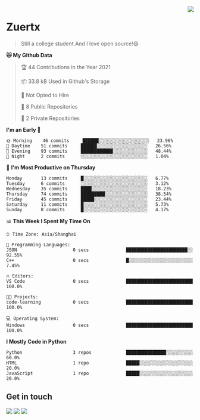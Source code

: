<a href="#">
<img align="right" src="https://github-readme-stats.vercel.app/api?username=zuertx&show_icons=true&hide_border=true">
</a>

# Zuertx
> Still a college student.And I love open source!😃  

<!--START_SECTION:waka-->
**🐱 My Github Data** 

> 🏆 44 Contributions in the Year 2021
 > 
> 📦 33.8 kB Used in Github's Storage 
 > 
> 🚫 Not Opted to Hire
 > 
> 📜 8 Public Repositories 
 > 
> 🔑 2 Private Repositories  
 > 
**I'm an Early 🐤** 

```text
🌞 Morning    46 commits     ██████░░░░░░░░░░░░░░░░░░░   23.96% 
🌆 Daytime    51 commits     ██████░░░░░░░░░░░░░░░░░░░   26.56% 
🌃 Evening    93 commits     ████████████░░░░░░░░░░░░░   48.44% 
🌙 Night      2 commits      ░░░░░░░░░░░░░░░░░░░░░░░░░   1.04%

```
📅 **I'm Most Productive on Thursday** 

```text
Monday       13 commits     █░░░░░░░░░░░░░░░░░░░░░░░░   6.77% 
Tuesday      6 commits      ░░░░░░░░░░░░░░░░░░░░░░░░░   3.12% 
Wednesday    35 commits     ████░░░░░░░░░░░░░░░░░░░░░   18.23% 
Thursday     74 commits     █████████░░░░░░░░░░░░░░░░   38.54% 
Friday       45 commits     █████░░░░░░░░░░░░░░░░░░░░   23.44% 
Saturday     11 commits     █░░░░░░░░░░░░░░░░░░░░░░░░   5.73% 
Sunday       8 commits      █░░░░░░░░░░░░░░░░░░░░░░░░   4.17%

```


📊 **This Week I Spent My Time On** 

```text
⌚︎ Time Zone: Asia/Shanghai

💬 Programming Languages: 
JSON                     0 secs              ███████████████████████░░   92.55% 
C++                      0 secs              █░░░░░░░░░░░░░░░░░░░░░░░░   7.45%

🔥 Editors: 
VS Code                  0 secs              █████████████████████████   100.0%

🐱‍💻 Projects: 
code-learning            0 secs              █████████████████████████   100.0%

💻 Operating System: 
Windows                  0 secs              █████████████████████████   100.0%

```

**I Mostly Code in Python** 

```text
Python                   3 repos             ███████████████░░░░░░░░░░   60.0% 
HTML                     1 repo              █████░░░░░░░░░░░░░░░░░░░░   20.0% 
JavaScript               1 repo              █████░░░░░░░░░░░░░░░░░░░░   20.0%

```



<!--END_SECTION:waka-->

## Get in touch
[![](https://img.shields.io/badge/-https://zuertx.tk-0e83cd?style=flat-square&logo=Blogger&logoColor=fff)](https://zuertx.tk)
[![](https://img.shields.io/badge/-@zuertx-3db6f1?style=flat-square&logo=Telegram&logoColor=2ca5e0)](https://t.me/zuertx)
[![](https://img.shields.io/badge/-zuertx@gmail.com-911318?style=flat-square&logo=Gmail&logoColor=white&labelColor=c14438)](mailto:zuertx_at_gmail.com)
